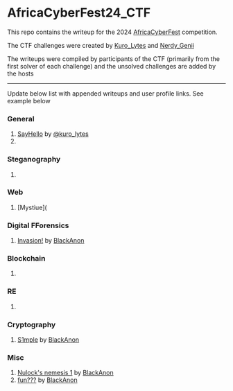 # AfricaCyberFest24_CTF
This repo contains the writeup for the 2024 [AfricaCyberFest](https://twitter.com/AfricaCyberFest) competition.

The CTF challenges were created by [Kuro_Lytes](https://twitter.com/Kuro_Lytes) and [Nerdy_Genii](https://twitter.com/Nerdy_Genii)

The writeups were compiled by participants of the CTF (primarily from the first solver of each challenge) and the unsolved challenges are added by the hosts

---
Update below list with appended writeups and user profile links. See example below

### General 
1. [SayHello](https://github.com/M4xHedRum/AfricaCyberFest24_CTF/blob/main/Writeup/SayHello.md) by [@kuro_lytes](https://twitter.com/kuro_lytes)
2.

### Steganography 
1.

### Web
1. [Mystiue](

### Digital FForensics
1. [Invasion!](https://github.com/BlackAnon22/AfricaCyberFest24_CTF/blob/main/Writeup/Invasion!.md) by [BlackAnon](https://x.com/BlackAnon22)

### Blockchain 
1.

### RE
1.

### Cryptography
1. [S1mple](https://github.com/BlackAnon22/AfricaCyberFest24_CTF/blob/main/Writeup/S1mple.md) by [BlackAnon](https://x.com/BlackAnon22)

### Misc
1. [Nulock's nemesis 1](https://github.com/BlackAnon22/AfricaCyberFest24_CTF/blob/main/Writeup/nulock.md) by [BlackAnon](https://x.com/BlackAnon22)
2. [fun???](https://github.com/BlackAnon22/AfricaCyberFest24_CTF/blob/main/Writeup/fun%3F%3F%3F.md) by [BlackAnon](https://x.com/BlackAnon22)

